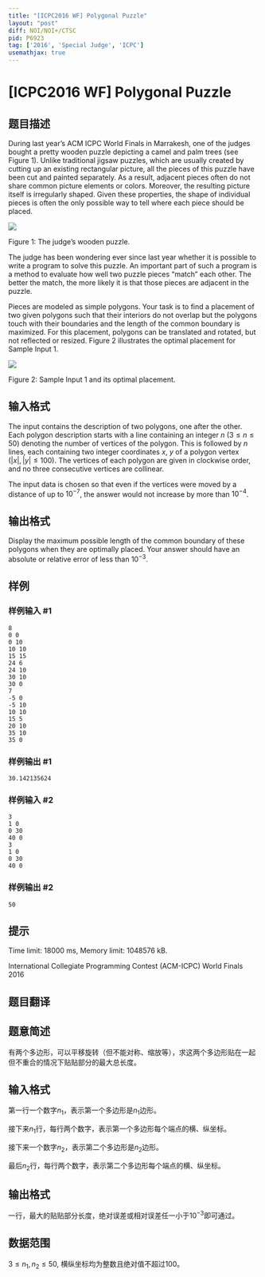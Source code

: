 ```yaml
---
title: "[ICPC2016 WF] Polygonal Puzzle"
layout: "post"
diff: NOI/NOI+/CTSC
pid: P6923
tag: ['2016', 'Special Judge', 'ICPC']
usemathjax: true
---
```


# [ICPC2016 WF] Polygonal Puzzle
## 题目描述

During last year’s ACM ICPC World Finals in Marrakesh, one of the judges bought a pretty wooden puzzle depicting a camel and palm trees (see Figure 1). Unlike traditional jigsaw puzzles, which are usually created by cutting up an existing rectangular picture, all the pieces of this puzzle have been cut and painted separately. As a result, adjacent pieces often do not share common picture elements or colors. Moreover, the resulting picture itself is irregularly shaped. Given these properties, the shape of individual pieces is often the only possible way to tell where each piece should be placed.

![](https://cdn.luogu.com.cn/upload/image_hosting/ug8atpvc.png)

   Figure 1: The judge’s wooden puzzle. 

The judge has been wondering ever since last year whether it is possible to write a program to solve this puzzle. An important part of such a program is a method to evaluate how well two puzzle pieces “match” each other. The better the match, the more likely it is that those pieces are adjacent in the puzzle.

Pieces are modeled as simple polygons. Your task is to find a placement of two given polygons such that their interiors do not overlap but the polygons touch with their boundaries and the length of the common boundary is maximized. For this placement, polygons can be translated and rotated, but not reflected or resized. Figure 2 illustrates the optimal placement for Sample Input 1.

 ![](https://cdn.luogu.com.cn/upload/image_hosting/xhl8b2h0.png)

   Figure 2: Sample Input 1 and its optimal placement. 
## 输入格式

The input contains the description of two polygons, one after the other. Each polygon description starts with a line containing an integer $n$ ($3 \leq n \leq 50$) denoting the number of vertices of the polygon. This is followed by $n$ lines, each containing two integer coordinates $x$, $y$ of a polygon vertex ($|x|, |y| \leq 100$). The vertices of each polygon are given in clockwise order, and no three consecutive vertices are collinear.

The input data is chosen so that even if the vertices were moved by a distance of up to $10^{-7}$, the answer would not increase by more than $10^{-4}$.
## 输出格式

Display the maximum possible length of the common boundary of these polygons when they are optimally placed. Your answer should have an absolute or relative error of less than $10^{-3}$.
## 样例

### 样例输入 #1
```
8
0 0
0 10
10 10
15 15
24 6
24 10
30 10
30 0
7
-5 0
-5 10
10 10
15 5
20 10
35 10
35 0

```
### 样例输出 #1
```
30.142135624

```
### 样例输入 #2
```
3
1 0
0 30
40 0
3
1 0
0 30
40 0

```
### 样例输出 #2
```
50

```
## 提示

Time limit: 18000 ms, Memory limit: 1048576 kB. 

 International Collegiate Programming Contest (ACM-ICPC) World Finals 2016
## 题目翻译

## 题意简述
有两个多边形，可以平移旋转（但不能对称、缩放等），求这两个多边形贴在一起但不重合的情况下贴贴部分的最大总长度。

## 输入格式
第一行一个数字$n_1$，表示第一个多边形是$n_1$边形。

接下来$n_1$行，每行两个数字，表示第一个多边形每个端点的横、纵坐标。

接下来一个数字$n_2$，表示第二个多边形是$n_2$边形。

最后$n_2$行，每行两个数字，表示第二个多边形每个端点的横、纵坐标。

## 输出格式
一行，最大的贴贴部分长度，绝对误差或相对误差任一小于$10^{-3}$即可通过。

## 数据范围
$3 \leq n_1, n_2 \leq 50$,
横纵坐标均为整数且绝对值不超过100。
